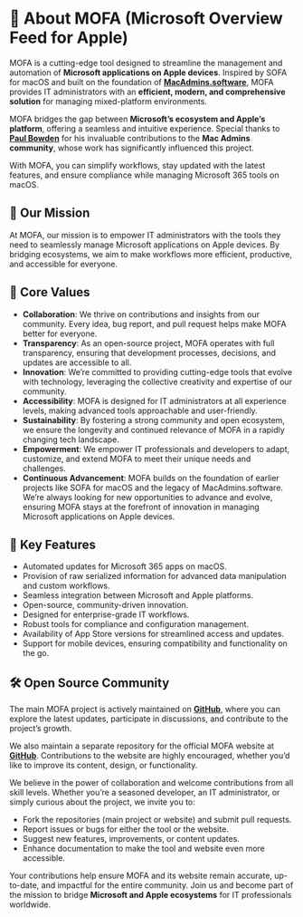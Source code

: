 # 📖 About MOFA (Microsoft Overview Feed for Apple)

MOFA is a cutting-edge tool designed to streamline the management and automation of **Microsoft applications on Apple devices**. Inspired by SOFA for macOS and built on the foundation of [**MacAdmins.software**](https://macadmins.software), MOFA provides IT administrators with an **efficient, modern, and comprehensive solution** for managing mixed-platform environments.

MOFA bridges the gap between **Microsoft’s ecosystem and Apple’s platform**, offering a seamless and intuitive experience. Special thanks to [**Paul Bowden**](https://github.com/pbowden-msft) for his invaluable contributions to the **Mac Admins community**, whose work has significantly influenced this project.

With MOFA, you can simplify workflows, stay updated with the latest features, and ensure compliance while managing Microsoft 365 tools on macOS.


## 🌟 Our Mission
At MOFA, our mission is to empower IT administrators with the tools they need to seamlessly manage Microsoft applications on Apple devices. By bridging ecosystems, we aim to make workflows more efficient, productive, and accessible for everyone.



## 🤝 Core Values

- **Collaboration**: We thrive on contributions and insights from our community. Every idea, bug report, and pull request helps make MOFA better for everyone.
- **Transparency**: As an open-source project, MOFA operates with full transparency, ensuring that development processes, decisions, and updates are accessible to all.
- **Innovation**: We’re committed to providing cutting-edge tools that evolve with technology, leveraging the collective creativity and expertise of our community.
- **Accessibility**: MOFA is designed for IT administrators at all experience levels, making advanced tools approachable and user-friendly.
- **Sustainability**: By fostering a strong community and open ecosystem, we ensure the longevity and continued relevance of MOFA in a rapidly changing tech landscape.
- **Empowerment**: We empower IT professionals and developers to adapt, customize, and extend MOFA to meet their unique needs and challenges.
- **Continuous Advancement**: MOFA builds on the foundation of earlier projects like SOFA for macOS and the legacy of MacAdmins.software. We’re always looking for new opportunities to advance and evolve, ensuring MOFA stays at the forefront of innovation in managing Microsoft applications on Apple devices.


## 🚀 Key Features
- Automated updates for Microsoft 365 apps on macOS.
- Provision of raw serialized information for advanced data manipulation and custom workflows.
- Seamless integration between Microsoft and Apple platforms.
- Open-source, community-driven innovation.
- Designed for enterprise-grade IT workflows.
- Robust tools for compliance and configuration management.
- Availability of App Store versions for streamlined access and updates.
- Support for mobile devices, ensuring compatibility and functionality on the go.


## 🛠️ Open Source Community

The main MOFA project is actively maintained on [**GitHub**](https://github.com/cocopuff2u/mofa), where you can explore the latest updates, participate in discussions, and contribute to the project’s growth.

We also maintain a separate repository for the official MOFA website at [**GitHub**](https://github.com/cocopuff2u/mofa_website). Contributions to the website are highly encouraged, whether you’d like to improve its content, design, or functionality.

We believe in the power of collaboration and welcome contributions from all skill levels. Whether you’re a seasoned developer, an IT administrator, or simply curious about the project, we invite you to:
- Fork the repositories (main project or website) and submit pull requests.
- Report issues or bugs for either the tool or the website.
- Suggest new features, improvements, or content updates.
- Enhance documentation to make the tool and website even more accessible.

Your contributions help ensure MOFA and its website remain accurate, up-to-date, and impactful for the entire community. Join us and become part of the mission to bridge **Microsoft and Apple ecosystems** for IT professionals worldwide.